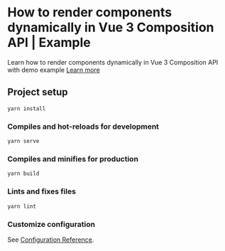 # How to render components dynamically in Vue 3 Composition API | Example

Learn how to render components dynamically in Vue 3 Composition API with demo example [Learn more](https://www.nightprogrammer.com/vue-js/how-to-render-components-dynamically-in-vue-3-composition-api-example/)

## Project setup

```
yarn install
```

### Compiles and hot-reloads for development

```
yarn serve
```

### Compiles and minifies for production

```
yarn build
```

### Lints and fixes files

```
yarn lint
```

### Customize configuration

See [Configuration Reference](https://cli.vuejs.org/config/).
